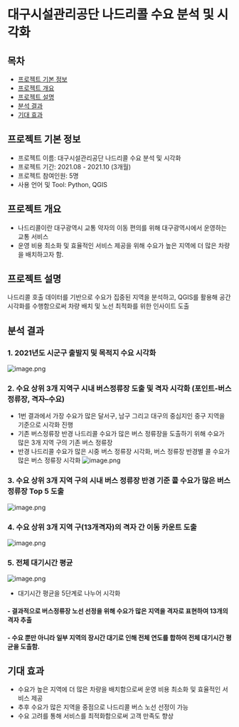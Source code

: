 # 대구시설관리공단 나드리콜 수요 분석 및 시각화


## 목차
  - [프로젝트 기본 정보](#프로젝트-기본-정보)
  - [프로젝트 개요](#프로젝트-개요)
  - [프로젝트 설명](#프로젝트-설명)
  - [분석 결과](#분석-결과)
  - [기대 효과](#기대-효과)

## 프로젝트 기본 정보
- 프로젝트 이름: 대구시설관리공단 나드리콜 수요 분석 및 시각화
- 프로젝트 기간: 2021.08 - 2021.10 (3개월)
- 프로젝트 참여인원: 5명
- 사용 언어 및 Tool: Python, QGIS

## 프로젝트 개요
- 나드리콜이란 대구광역시 교통 약자의 이동 편의를 위해 대구광역시에서 운영하는 교통 서비스
- 운영 비용 최소화 및 효율적인 서비스 제공을 위해 수요가 높은 지역에 더 많은 차량을 배치하고자 함.

## 프로젝트 설명
나드리콜 호출 데이터를 기반으로 수요가 집중된 지역을 분석하고, QGIS를 활용해 공간 시각화를 수행함으로써 차량 배치 및 노선 최적화를 위한 인사이트 도출

## 분석 결과
### 1. 2021년도 시군구 출발지 및 목적지 수요 시각화
![image.png](attachment:e4608824-d1b6-47e0-a8c7-61963d90b7d8:image.png)

### 2. 수요 상위 3개 지역구 시내 버스정류장 도출 및 격자 시각화 (포인트-버스 정류장, 격자–수요)
- 1번 결과에서 가장 수요가 많은 달서구, 남구 그리고 대구의 중심지인 중구 지역을 기준으로 시각화 진행
- 기존 버스정류장 반경 나드리콜 수요가 많은 버스 정류장을 도출하기 위해 수요가 많은 3개 지역 구의 기존 버스 정류장
- 반경 나드리콜 수요가 많은 시중 버스 정류장 시각화, 버스 정류장 반경별 콜 수요가 많은 버스 정류장 시각화
![image.png](attachment:afe3759f-4893-4006-9be4-9d47fc9d5796:image.png)

### 3. 수요 상위 3개 지역 구의 시내 버스 정류장 반경 기준 콜 수요가 많은 버스 정류장 Top 5 도출
![image.png](attachment:ddb9cf47-1582-445b-9ea0-133b5dd46288:image.png)

### 4. 수요 상위 3개 지역 구(13개격자)의 격자 간 이동 카운트 도출
![image.png](attachment:c9473a99-073e-48bf-807e-ad531ba37c3f:image.png)

### 5. 전체 대기시간 평균
![image.png](attachment:2bba4e95-b8ab-4df1-b3f8-c7f6681dbe68:image.png)
- 대기시간 평균을 5단계로 나누어 시각화

#### - 결과적으로 버스정류장 노선 선정을 위해 수요가 많은 지역을 격자로 표현하여 13개의 격자 추출
#### - 수요 뿐만 아니라 일부 지역의 장시간 대기로 인해 전체 연도를 합하여 전체 대기시간 평균을 도출함.

## 기대 효과
- 수요가 높은 지역에 더 많은 차량을 배치함으로써 운영 비용 최소화 및 효율적인 서비스 제공
- 추후 수요가 많은 지역을 중점으로 나드리콜 버스 노선 선정이 가능
- 수요 고려를 통해 서비스를 최적화함으로써 고객 만족도 향상
